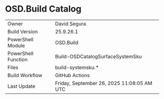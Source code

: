 ﻿# OSD.Build Catalog

| | |
|-|-|
| Owner | David Segura |
| Build Version | 25.9.26.1 |
| PowerShell Module | OSD.Build |
| PowerShell Function | Build-OSDCatalogSurfaceSystemSku |
| Files | build-systemsku.* |
| Build Workflow | GitHub Actions |
| Last Update | Friday, September 26, 2025 11:08:05 AM UTC |
